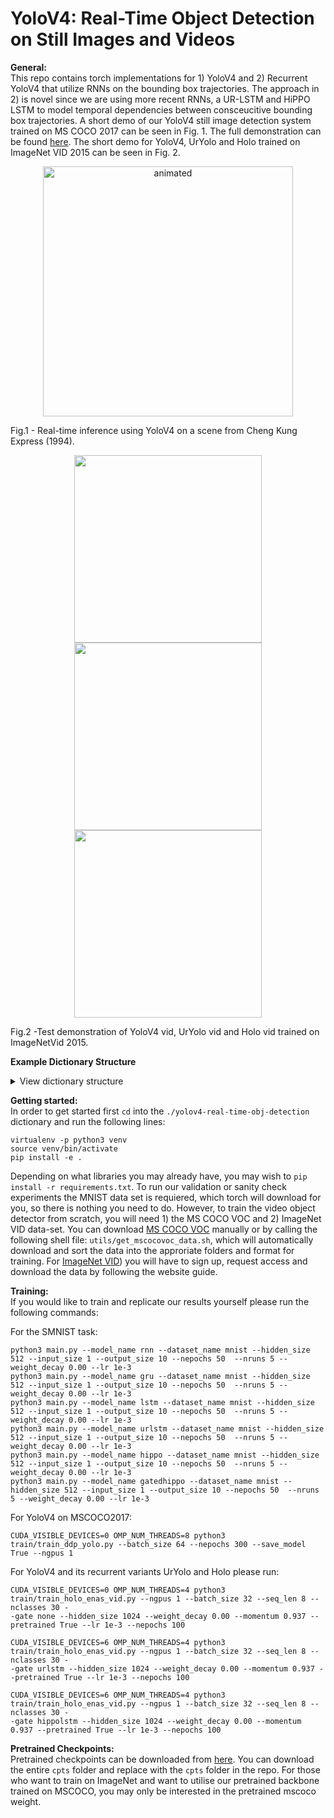 # YoloV4: Real-Time Object Detection on Still Images and Videos
 
**General:**
<br>
This repo contains torch implementations for 1) YoloV4 and 2) Recurrent YoloV4 that utilize RNNs on the bounding box trajectories. The approach in 2) is novel since we are using more recent RNNs, a UR-LSTM and HiPPO LSTM to model temporal dependencies between consceucitive bounding box trajectories. 
A short demo of our YoloV4 still image detection system trained on MS COCO 2017 can be seen in Fig. 1. The full demonstration can be found [here](https://www.youtube.com/watch?v=KZBLCabnTH4). 
The short demo for YoloV4, UrYolo and Holo trained on ImageNet VID 2015 can be seen in Fig. 2.

<p align="center">
  <img src="figures/yolov4_demo.gif" alt="animated" width="400" height="400" />
  <figcaption>Fig.1 - Real-time inference using YoloV4 on a scene from Cheng Kung Express (1994). </figcaption>
</p>


<p align="center">
<img src="figures/yolov4_vid.gif" width="300"/> <img src="figures/uryolo_vid.gif" width="300"/> <img src="figures/holo_vid.gif" width="300"/>
 <figcaption>Fig.2 -Test demonstration of YoloV4 vid, UrYolo vid and Holo vid trained on ImageNetVid 2015. </figcaption>
</p>

**Example Dictionary Structure**

<details>
<summary style="font-size:14px">View dictionary structure</summary>
<p>

```
.
├── application                # Real time inference tools
    └── __init__.py 
    └── yolo_watches_you.py  		# Yolo inference on webcam or video you choose
├── cpts				# Weights as checkpoint .cpt files
    └── ...
    └── efficentnet_yolov4_mscoco.cpt	# Pretrained yolov4 still-image detector
    └── efficentnet_yolov4_imagenetvid.cpt	# Pretrained yolov4 video detector
├── figures                    # Figures and graphs
    └── ....
├── loss                       # Custom PyTorch loss
    └── __init__.py  		
    └── yolov4_loss.py
├── models                     # Pytorch models
    └── __init__.py  		
    └── rnn.py                 # Rnns in base torch (simple, gru, lstm)
    └── yolov4.py		            # yolov4 architecture in base torch
├── results                    # Result textfiles
    └── ....
├── train                      # Training files
    └── __init__.py  
    └── train_rnn.py
    └── train_yolo.py 
├── utils                      	# Tools and utilities
    └── __init__.py
    └── coco_json_to_yolo.py
    └── create_csv.py
    └── get_mscoco2017.sh
    └── graphs.py
    └── utils.py
├── requierments.txt           		# Python libraries
├── setup.py                   		
├── terminal.ipynb             		# If you want to run experiments from a notebook or on google collab
├── LICENSE
└── README.md
```

</p></details>


**Getting started:**
<br>
In order to get started first `cd` into the `./yolov4-real-time-obj-detection` dictionary and run the following lines:
```
virtualenv -p python3 venv
source venv/bin/activate
pip install -e .
```
Depending on what libraries you may already have, you may wish to `pip install -r requirements.txt`. To run our validation or sanity check experiments the MNIST data set is requiered, which torch will download for you, so there is nothing you need to do. However, to train the video object detector from scratch, you will need 1) the MS COCO VOC and 2) ImageNet VID data-set. You can download [MS COCO VOC]([http://host.robots.ox.ac.uk/pascal/VOC/](https://cocodataset.org/#home)) manually or by calling the following shell file: `utils/get_mscocovoc_data.sh`, which will automatically download and sort the data into the approriate folders and format for training. For [ImageNet VID]([https://www.image-net.org/)) you will have to sign up, request access and download the data by following the website guide.

**Training:**
<br>
If you would like to train and replicate our results yourself please run the following commands:

For the SMNIST task:
```
python3 main.py --model_name rnn --dataset_name mnist --hidden_size 512 --input_size 1 --output_size 10 --nepochs 50  --nruns 5 --weight_decay 0.00 --lr 1e-3
python3 main.py --model_name gru --dataset_name mnist --hidden_size 512 --input_size 1 --output_size 10 --nepochs 50  --nruns 5 --weight_decay 0.00 --lr 1e-3
python3 main.py --model_name lstm --dataset_name mnist --hidden_size 512 --input_size 1 --output_size 10 --nepochs 50  --nruns 5 --weight_decay 0.00 --lr 1e-3
python3 main.py --model_name urlstm --dataset_name mnist --hidden_size 512 --input_size 1 --output_size 10 --nepochs 50  --nruns 5 --weight_decay 0.00 --lr 1e-3
python3 main.py --model_name hippo --dataset_name mnist --hidden_size 512 --input_size 1 --output_size 10 --nepochs 50  --nruns 5 --weight_decay 0.00 --lr 1e-3
python3 main.py --model_name gatedhippo --dataset_name mnist --hidden_size 512 --input_size 1 --output_size 10 --nepochs 50  --nruns 5 --weight_decay 0.00 --lr 1e-3
```

For YoloV4 on MSCOCO2017:
```
CUDA_VISIBLE_DEVICES=0 OMP_NUM_THREADS=8 python3 train/train_ddp_yolo.py --batch_size 64 --nepochs 300 --save_model True --ngpus 1
```

For YoloV4 and its recurrent variants UrYolo and Holo please run:
```
CUDA_VISIBLE_DEVICES=0 OMP_NUM_THREADS=4 python3 train/train_holo_enas_vid.py --ngpus 1 --batch_size 32 --seq_len 8 --nclasses 30 -
-gate none --hidden_size 1024 --weight_decay 0.00 --momentum 0.937 --pretrained True --lr 1e-3 --nepochs 100
```
```
CUDA_VISIBLE_DEVICES=6 OMP_NUM_THREADS=4 python3 train/train_holo_enas_vid.py --ngpus 1 --batch_size 32 --seq_len 8 --nclasses 30 -
-gate urlstm --hidden_size 1024 --weight_decay 0.00 --momentum 0.937 --pretrained True --lr 1e-3 --nepochs 100
```
```
CUDA_VISIBLE_DEVICES=6 OMP_NUM_THREADS=4 python3 train/train_holo_enas_vid.py --ngpus 1 --batch_size 32 --seq_len 8 --nclasses 30 -
-gate hippolstm --hidden_size 1024 --weight_decay 0.00 --momentum 0.937 --pretrained True --lr 1e-3 --nepochs 100
```

**Pretrained Checkpoints:**
<br>
Pretrained checkpoints can be downloaded from [here](https://drive.google.com/drive/folders/147jOQwUIpgkFESqeyep490xmrdzUTYCe?usp=sharing). You can download the entire `cpts` folder and replace with the `cpts` folder in the repo. For those who want to train on ImageNet and want to utilise our pretrained backbone trained on MSCOCO, you may only be interested in the pretrained mscoco weight. 



